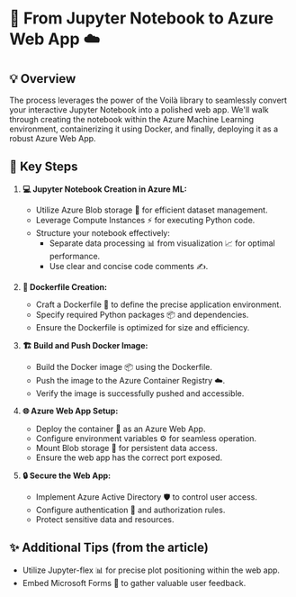 # 🚀 From Jupyter Notebook to Azure Web App ☁️

## 💡 Overview

The process leverages the power of the Voilà library to seamlessly convert your interactive Jupyter Notebook into a polished web app. We'll walk through creating the notebook within the Azure Machine Learning environment, containerizing it using Docker, and finally, deploying it as a robust Azure Web App.

## 📝 Key Steps

1.  **💻 Jupyter Notebook Creation in Azure ML:**
    * Utilize Azure Blob storage 📂 for efficient dataset management.
    * Leverage Compute Instances ⚡ for executing Python code.
    * Structure your notebook effectively:
        * Separate data processing 📊 from visualization 📈 for optimal performance.
        * Use clear and concise code comments ✍️.

2.  **🐳 Dockerfile Creation:**
    * Craft a Dockerfile 📄 to define the precise application environment.
    * Specify required Python packages 📦 and dependencies.
    * Ensure the Dockerfile is optimized for size and efficiency.

3.  **🏗️ Build and Push Docker Image:**
    * Build the Docker image 📦 using the Dockerfile.
    * Push the image to the Azure Container Registry ☁️.
    * Verify the image is successfully pushed and accessible.

4.  **🌐 Azure Web App Setup:**
    * Deploy the container 🚀 as an Azure Web App.
    * Configure environment variables ⚙️ for seamless operation.
    * Mount Blob storage 📂 for persistent data access.
    * Ensure the web app has the correct port exposed.

5.  **🔒 Secure the Web App:**
    * Implement Azure Active Directory 🛡️ to control user access.
    * Configure authentication 🔐 and authorization rules.
    * Protect sensitive data and resources.

## ✨ Additional Tips (from the article)

* Utilize Jupyter-flex 📊 for precise plot positioning within the web app.
* Embed Microsoft Forms 📝 to gather valuable user feedback.
